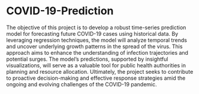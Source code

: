# COVID-19-Prediction

The objective of this project is to develop a robust time-series prediction model for forecasting future COVID-19 cases using historical data. By leveraging regression techniques, the model will analyze temporal trends and uncover underlying growth patterns in the spread of the virus. This approach aims to enhance the understanding of infection trajectories and potential surges. The model’s predictions, supported by insightful visualizations, will serve as a valuable tool for public health authorities in planning and resource allocation. Ultimately, the project seeks to contribute to proactive decision-making and effective response strategies amid the ongoing and evolving challenges of the COVID-19 pandemic.
